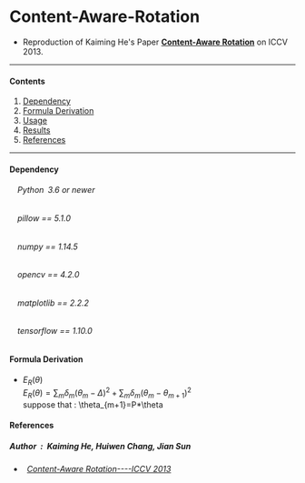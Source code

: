 # Content-Aware-Rotation
* Reproduction of Kaiming He's Paper [**Content-Aware Rotation**](http://kaiminghe.com/publications/iccv13car.pdf) on ICCV 2013.<br>
---
#### Contents

1. [Dependency](#Dependency)
1. [Formula Derivation](#formula-derivation)
1. [Usage](#Usage)
1. [Results](#Results)
1. [References](#References)
---

#### Dependency
###### &emsp;Python&ensp;3.6 or newer<br>
###### &emsp;pillow == 5.1.0<br>
###### &emsp;numpy == 1.14.5<br>
###### &emsp;opencv == 4.2.0<br>
###### &emsp;matplotlib == 2.2.2<br>
###### &emsp;tensorflow == 1.10.0<br>

#### Formula Derivation
* $E_R(\theta)$<br>
$E_R(\theta)=\sum_{m}\delta_m(\theta_m-\Delta )^2+\sum_{m}\delta_m(\theta_m-\theta_{m+1})^2$<br>
suppose that : \theta_{m+1}=P*\theta

#### References
##### Author&ensp;:&ensp;Kaiming He, Huiwen Chang, Jian Sun<br>
* ###### &ensp;[Content-Aware Rotation----ICCV 2013](http://kaiminghe.com/publications/iccv13car.pdf)<br>
